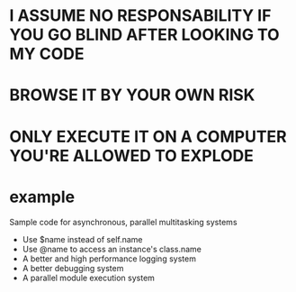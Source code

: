 
# I ASSUME NO RESPONSABILITY IF YOU GO BLIND AFTER LOOKING TO MY CODE
# BROWSE IT BY YOUR OWN RISK
# ONLY EXECUTE IT ON A COMPUTER YOU'RE ALLOWED TO EXPLODE


# example
Sample code for asynchronous, parallel multitasking systems

- Use $name instead of self.name
- Use @name to access an instance's class.name
- A better and high performance logging system
- A better debugging system
- A parallel module execution system
